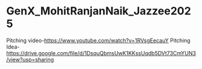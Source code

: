 # GenX_MohitRanjanNaik_Jazzee2025
Pitching video-https://www.youtube.com/watch?v=1RVsgEecauY
Pitching Idea-https://drive.google.com/file/d/1DsquQbmsUwK1KKssUqdb5DVt73CmYUN3/view?usp=sharing
